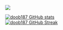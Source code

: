 
![](https://komarev.com/ghpvc/?username=doob187&label=PROFILE+VIEWS)

[![doob187 GitHub stats](https://github-readme-stats.vercel.app/api?username=doob187&show_icons=true&theme=tokyonight&hide_border=true&disable_animations=true)](https://github.com/anuraghazra/github-readme-stats)
<br>
[![doob187 GitHub Streak](https://github-readme-streak-stats.herokuapp.com?user=doob187&theme=solarized-dark&hide_border=true&date_format=j%20M%5B%20Y%5D)](https://git.io/streak-stats)
